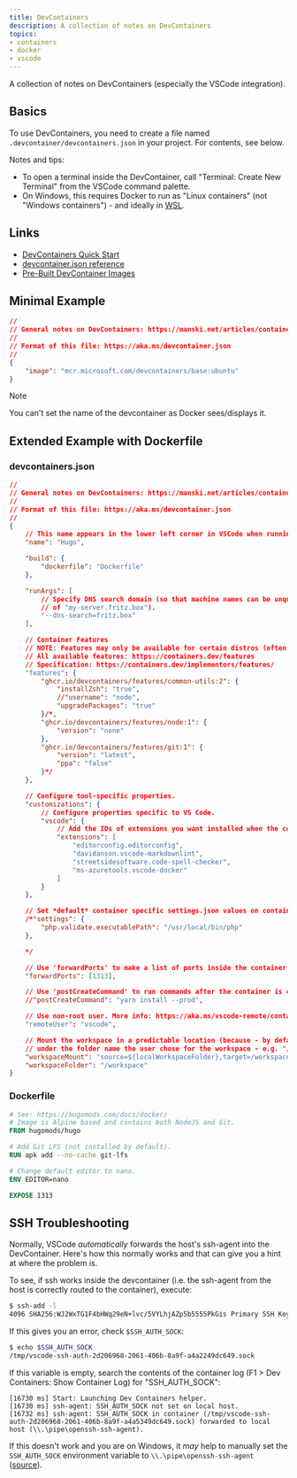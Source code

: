 ```yaml
---
title: DevContainers
description: A collection of notes on DevContainers
topics:
- containers
- docker
- vscode
---
```


A collection of notes on DevContainers (especially the VSCode integration).

## Basics

To use DevContainers, you need to create a file named `.devcontainer/devcontainers.json` in your project. For contents, see below.

Notes and tips:

* To open a terminal inside the DevContainer, call "Terminal: Create New Terminal" from the VSCode command palette.
* On Windows, this requires Docker to run as "Linux containers" (not "Windows containers") - and ideally in [WSL](articles/windows/wsl.md).

## Links

* [DevContainers Quick Start](https://code.visualstudio.com/docs/devcontainers/tutorial)
* [devcontainer.json reference](https://aka.ms/devcontainer.json)
* [Pre-Built DevContainer Images](https://github.com/devcontainers/images/tree/main/src)

## Minimal Example

```json
//
// General notes on DevContainers: https://manski.net/articles/containers/devcontainers
//
// Format of this file: https://aka.ms/devcontainer.json
//
{
    "image": "mcr.microsoft.com/devcontainers/base:ubuntu"
}
```

> [!NOTE]
> You can't set the name of the devcontainer as Docker sees/displays it.

## Extended Example with Dockerfile

### devcontainers.json

```json
//
// General notes on DevContainers: https://manski.net/articles/containers/devcontainers
//
// Format of this file: https://aka.ms/devcontainer.json
//
{
    // This name appears in the lower left corner in VSCode when running inside this DevContainer.
    "name": "Hugo",

    "build": {
        "dockerfile": "Dockerfile"
    },

    "runArgs": [
        // Specify DNS search domain (so that machine names can be unqualified - e.g. "my-server" instead
        // of "my-server.fritz.box").
        "--dns-search=fritz.box"
    ],

    // Container Features
    // NOTE: Features may only be available for certain distros (often, only Debian/Ubuntu is supported but not Alpine).
    // All available features: https://containers.dev/features
    // Specification: https://containers.dev/implementors/features/
    "features": {
        "ghcr.io/devcontainers/features/common-utils:2": {
            "installZsh": "true",
            //"username": "node",
            "upgradePackages": "true"
        }/*,
        "ghcr.io/devcontainers/features/node:1": {
            "version": "none"
        },
        "ghcr.io/devcontainers/features/git:1": {
            "version": "latest",
            "ppa": "false"
        }*/
    },

    // Configure tool-specific properties.
    "customizations": {
        // Configure properties specific to VS Code.
        "vscode": {
            // Add the IDs of extensions you want installed when the container is created.
            "extensions": [
                "editorconfig.editorconfig",
                "davidanson.vscode-markdownlint",
                "streetsidesoftware.code-spell-checker",
                "ms-azuretools.vscode-docker"
            ]
        }
    },

    // Set *default* container specific settings.json values on container create.
    /*"settings": {
        "php.validate.executablePath": "/usr/local/bin/php"
    },

    */

    // Use 'forwardPorts' to make a list of ports inside the container available locally.
    "forwardPorts": [1313],

    // Use 'postCreateCommand' to run commands after the container is created.
    //"postCreateCommand": "yarn install --prod",

    // Use non-root user. More info: https://aka.ms/vscode-remote/containers/non-root.
    "remoteUser": "vscode",

    // Mount the workspace in a predictable location (because - by default - the workspace would be mounted
    // under the folder name the user chose for the workspace - e.g. "/workspaces/ansible-workbench").
    "workspaceMount": "source=${localWorkspaceFolder},target=/workspace,type=bind",
    "workspaceFolder": "/workspace"
}
```

### Dockerfile

```Dockerfile
# See: https://hugomods.com/docs/docker/
# Image is Alpine based and contains both NodeJS and Git.
FROM hugomods/hugo

# Add Git LFS (not installed by default).
RUN apk add --no-cache git-lfs

# Change default editor to nano.
ENV EDITOR=nano

EXPOSE 1313
```

## SSH Troubleshooting

Normally, VSCode *automatically* forwards the host's ssh-agent into the DevContainer. Here's how this normally works and that can give you a hint at where the problem is.

To see, if ssh works inside the devcontainer (i.e. the ssh-agent from the host is correctly routed to the container), execute:

```sh
$ ssh-add -l
4096 SHA256:WJ2WxTG1F4bHWq29eN+lvc/5VYLhjAZp5b5555PkGis Primary SSH Key (RSA)
```

If this gives you an error, check `$SSH_AUTH_SOCK`:

```sh
$ echo $SSH_AUTH_SOCK
/tmp/vscode-ssh-auth-2d206968-2061-406b-8a9f-a4a2249dc649.sock
```

If this variable is empty, search the contents of the container log (F1 > Dev Containers: Show Container Log) for "SSH_AUTH_SOCK":

```
[16730 ms] Start: Launching Dev Containers helper.
[16730 ms] ssh-agent: SSH_AUTH_SOCK not set on local host.
[16732 ms] ssh-agent: SSH_AUTH_SOCK in container (/tmp/vscode-ssh-auth-2d206968-2061-406b-8a9f-a4a5349dc649.sock) forwarded to local host (\\.\pipe\openssh-ssh-agent).
```

If this doesn't work and you are on Windows, it *may* help to manually set the `SSH_AUTH_SOCK` environment variable to `\\.\pipe\openssh-ssh-agent` ([source](https://github.com/microsoft/vscode-remote-release/issues/11043#issuecomment-3005677524)).
